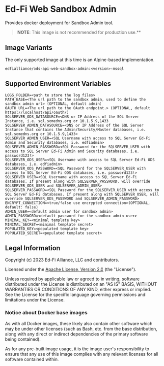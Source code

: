 # Ed-Fi Web Sandbox Admin

Provides docker deployment for Sandbox Admin tool.

> **NOTE**: This image is not recommended for production use.**

## Image Variants

The only supported image at this time is an Alpine-based implementation.

`edfialliance/ods-api-web-sandbox-admin:<version>-mssql`

## Supported Environment Variables

```none
LOGS_FOLDER=<path to store the log files>
PATH_BASE=<The url path to the sandbox admin, used to define the sandbox admin url> (OPTIONAL, default admin)
OAUTH_URL=<The url path to the OAuth endpoint.> (OPTIONAL, default https://localhost/api/oauth/)
SQLSERVER_ODS_DATASOURCE=<DNS or IP Address of the SQL Server Instance, i.e. sql.somedns.org or 10.1.5.9,1433
SQLSERVER_ADMIN_DATASOURCE=<DNS or IP Address of the SQL Server Instance that contains the Admin/Security/Master databases, i.e. sql.somedns.org or 10.1.5.9,1433>
SQLSERVER_ADMIN_USER=<SQL Username with access to SQL Server Ed-Fi Admin and Security databases, i.e. edfiadmin>
SQLSERVER_ADMIN_PASSWORD=<SQL Password for the SQLSERVER_USER with access to SQL Server Ed-Fi Admin and Security databases, i.e. password123!>
SQLSERVER_ODS_USER=<SQL Username with access to SQL Server Ed-Fi ODS databases, i.e. edfiadmin>
SQLSERVER_ODS_PASSWORD=<SQL Password for the SQLSERVER_USER with access to SQL Server Ed-Fi ODS databases, i.e. password123!>
SQLSERVER_USER=<SQL Username with access to SQL Server Ed-Fi databases. If present along with SQLSERVER_PASSWORD, will override SQLSERVER_ODS_USER and SQLSERVER_ADMIN_USER>
SQLSERVER_PASSWORD=<SQL Password for the SQLSERVER_USER with access to SQL Server Ed-Fi databases. If present along with SQLSERVER_USER, will override SQLSERVER_ODS_PASSWORD and SQLSERVER_ADMIN_PASSWORD>
ENCRYPT_CONNECTION=<true/false use encrypted connection>(OPTIONAL, default: false)
ADMIN_USER=<default admin user for sandbox admin>
ADMIN_PASSWORD=<default password for the sandbox admin user>
MINIMAL_KEY=<minimal template key>
MINIMAL_SECRET=<minimal template secret>
POPULATED_KEY=<populated template key>
POPULATED_SECRET=<populated template secret>
```

## Legal Information

Copyright (c) 2023 Ed-Fi Alliance, LLC and contributors.

Licensed under the [Apache License, Version
2.0]([LICENSE](https://www.apache.org/licenses/LICENSE-2.0.txt)) (the
"License").

Unless required by applicable law or agreed to in writing, software distributed
under the License is distributed on an "AS IS" BASIS, WITHOUT WARRANTIES OR
CONDITIONS OF ANY KIND, either express or implied. See the License for the
specific language governing permissions and limitations under the License.

### Notice about Docker base images

As with all Docker images, these likely also contain other software which may be
under other licenses (such as Bash, etc. from the base distribution, along with
any direct or indirect dependencies of the primary software being contained).

As for any pre-built image usage, it is the image user's responsibility to
ensure that any use of this image complies with any relevant licenses for all
software contained within.
